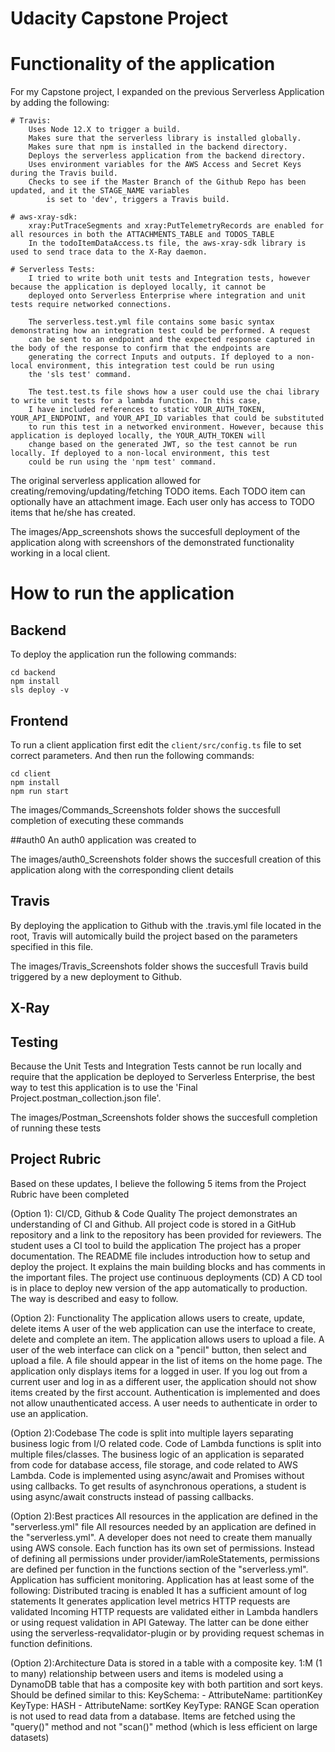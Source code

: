 # Udacity Capstone Project


# Functionality of the application

For my Capstone project, I expanded on the previous Serverless Application by adding the following:

	# Travis:
		Uses Node 12.X to trigger a build.
		Makes sure that the serverless library is installed globally.
		Makes sure that npm is installed in the backend directory.
		Deploys the serverless application from the backend directory.
		Uses environment variables for the AWS Access and Secret Keys during the Travis build.
		Checks to see if the Master Branch of the Github Repo has been updated, and it the STAGE_NAME variables 
			is set to 'dev', triggers a Travis build.
		
	# aws-xray-sdk:
		xray:PutTraceSegments and xray:PutTelemetryRecords are enabled for all resources in both the ATTACHMENTS_TABLE and TODOS_TABLE
		In the todoItemDataAccess.ts file, the aws-xray-sdk library is used to send trace data to the X-Ray daemon.
		
	# Serverless Tests:
		I tried to write both unit tests and Integration tests, however because the application is deployed locally, it cannot be 
		deployed onto Serverless Enterprise where integration and unit tests require networked connections. 
		
		The serverless.test.yml file contains some basic syntax demonstrating how an integration test could be performed. A request 
		can be sent to an endpoint and the expected response captured in the body of the response to confirm that the endpoints are
		generating the correct Inputs and outputs. If deployed to a non-local environment, this integration test could be run using
		the 'sls test' command. 
		
		The test.test.ts file shows how a user could use the chai library to write unit tests for a lambda function. In this case, 
		I have included references to static YOUR_AUTH_TOKEN, YOUR_API_ENDPOINT, and YOUR_API_ID variables that could be substituted
		to run this test in a networked environment. However, because this application is deployed locally, the YOUR_AUTH_TOKEN will
		change based on the generated JWT, so the test cannot be run locally. If deployed to a non-local environment, this test
		could be run using the 'npm test' command. 
	
The original serverless application allowed for creating/removing/updating/fetching TODO items. Each TODO item can optionally have an attachment image. Each user only has access to TODO items that he/she has created.

The images/App_screenshots shows the succesfull deployment of the application along with screenshors of the demonstrated functionality
working in a local client. 

# How to run the application

## Backend

To deploy the application run the following commands:

```
cd backend
npm install
sls deploy -v
```

## Frontend

To run a client application first edit the `client/src/config.ts` file to set correct parameters. And then run the following commands:

```
cd client
npm install
npm run start
```
The images/Commands_Screenshots folder shows the succesfull completion of executing these commands

##auth0
An auth0 application was created to 

The images/auth0_Screenshots folder shows the succesfull creation of this application along with the corresponding client details

## Travis
By deploying the application to Github with the .travis.yml file located in the root, Travis will automically build the project 
based on the parameters specified in this file. 

The images/Travis_Screenshots folder shows the succesfull Travis build triggered by a new deployment to Github. 


## X-Ray



## Testing

Because the Unit Tests and Integration Tests cannot be run locally and require that the application be deployed to Serverless Enterprise, 
the best way to test this application is to use the 'Final Project.postman_collection.json file'.

The images/Postman_Screenshots folder shows the succesfull completion of running these tests


## Project Rubric
Based on these updates, I believe the following 5 items from the Project Rubric have been completed
 
(Option 1): CI/CD, Github & Code Quality 
The project demonstrates an understanding of CI and Github.	All project code is stored in a GitHub repository and a link to the repository has been provided for reviewers. The student uses a CI tool to build the application
The project has a proper documentation.	The README file includes introduction how to setup and deploy the project. It explains the main building blocks and has comments in the important files.
The project use continuous deployments (CD)	A CD tool is in place to deploy new version of the app automatically to production. The way is described and easy to follow.

(Option 2): Functionality
The application allows users to create, update, delete items	A user of the web application can use the interface to create, delete and complete an item.
The application allows users to upload a file.	A user of the web interface can click on a "pencil" button, then select and upload a file. A file should appear in the list of items on the home page.
The application only displays items for a logged in user.	If you log out from a current user and log in as a different user, the application should not show items created by the first account.
Authentication is implemented and does not allow unauthenticated access.	A user needs to authenticate in order to use an application.


(Option 2):Codebase
The code is split into multiple layers separating business logic from I/O related code.	Code of Lambda functions is split into multiple files/classes. The business logic of an application is separated from code for database access, file storage, and code related to AWS Lambda.
Code is implemented using async/await and Promises without using callbacks.	To get results of asynchronous operations, a student is using async/await constructs instead of passing callbacks.


(Option 2):Best practices
All resources in the application are defined in the "serverless.yml" file	All resources needed by an application are defined in the "serverless.yml". A developer does not need to create them manually using AWS console.
Each function has its own set of permissions.	Instead of defining all permissions under provider/iamRoleStatements, permissions are defined per function in the functions section of the "serverless.yml".
Application has sufficient monitoring.	Application has at least some of the following:
	Distributed tracing is enabled
	It has a sufficient amount of log statements
	It generates application level metrics
HTTP requests are validated	Incoming HTTP requests are validated either in Lambda handlers or using request validation in API Gateway. The latter can be done either using the serverless-reqvalidator-plugin or by providing request schemas in function definitions.



(Option 2):Architecture
Data is stored in a table with a composite key.	1:M (1 to many) relationship between users and items is modeled using a DynamoDB table that has a composite key with both partition and sort keys. Should be defined similar to this:
	   KeySchema:
	      - AttributeName: partitionKey
	        KeyType: HASH
	      - AttributeName: sortKey
	        KeyType: RANGE
Scan operation is not used to read data from a database.	Items are fetched using the "query()" method and not "scan()" method (which is less efficient on large datasets)
